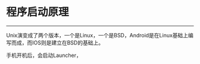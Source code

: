 # 程序启动原理

---

Unix演变成了两个版本，一个是Linux，一个是BSD，Android是在Linux基础上编写而成，而IOS则是建立在BSD的基础上。

手机开机后，会启动Launcher，

